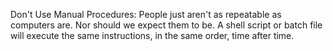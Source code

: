 
Don't Use Manual Procedures:
People just aren't as repeatable as computers are. Nor should we expect them to be. A shell script or batch file will execute the same instructions, in the same order, time after time.
